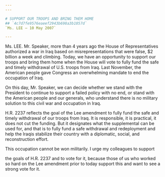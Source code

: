 ```yaml
---
---

# SUPPORT OUR TROOPS AND BRING THEM HOME
## `4c7d7fe9576eaeef2943b698a3b1057d`
`Ms. LEE — 10 May 2007`

---
```



Ms. LEE. Mr. Speaker, more than 4 years ago the House of 
Representatives authorized a war in Iraq based on misrepresentations 
that were false, $2 billion a week and climbing. Today, we have an 
opportunity to support our troops and bring them home when the House 
will vote to fully fund the safe and timely withdrawal of U.S. troops 
from Iraq. Last November, the American people gave Congress an 
overwhelming mandate to end the occupation of Iraq.


On this day, Mr. Speaker, we can decide whether we stand with the 
President to continue to support a failed policy with no end, or stand 
with the American people and our generals, who understand there is no 
military solution to this civil war and occupation in Iraq.

H.R. 2237 reflects the goal of the Lee amendment to fully fund the 
safe and timely withdrawal of our troops from Iraq. It is responsible, 
it is practical, it does not cut the funding. But it designates what 
the supplemental can be used for, and that is to fully fund a safe 
withdrawal and redeployment and help the Iraqis stabilize their country 
with a diplomatic, social, and reconstruction effort.

This occupation cannot be won militarily. I urge my colleagues to 
support


the goals of H.R. 2237 and to vote for it, because those of us who 
worked so hard on the Lee amendment prior to today support this and 
want to see a strong vote for it.
